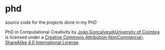 # phd
source code for the projects done in my PhD

PhD in Computational Creativity by [João Gonçalves@University of Coimbra](https://www.cisuc.uc.pt/people/show/jcgonc) is licensed under a [Creative Commons Attribution-NonCommercial-ShareAlike 4.0 International License](http://creativecommons.org/licenses/by-nc-sa/4.0/).
